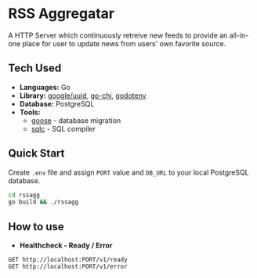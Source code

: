 # RSS Aggregatar

A HTTP Server which continuously retreive new feeds to provide an all-in-one place for user to update news from users' own favorite source.

## Tech Used

-   **Languages:** Go
-   **Library:** [google/uuid](https://github.com/google/uuid), [go-chi](https://go-chi.io/), [godotenv](https://github.com/joho/godotenv)
-   **Database:** PostgreSQL
-   **Tools:**
    -   [goose](https://github.com/pressly/goose) - database migration
    -   [sqlc](https://sqlc.dev/) - SQL compiler

## Quick Start

Create `.env` file and assign `PORT` value and `DB_URL` to your local PostgreSQL database.

```sh
cd rssagg
go build && ./rssagg
```

## How to use

-   **Healthcheck - Ready / Error**

```http
GET http://localhost:PORT/v1/ready
GET http://localhost:PORT/v1/error
```
